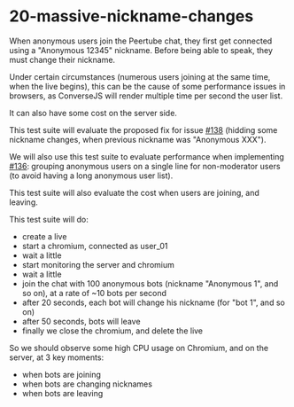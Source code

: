 # 20-massive-nickname-changes

When anonymous users join the Peertube chat, they first get connected using a "Anonymous 12345" nickname.
Before being able to speak, they must change their nickname.

Under certain circumstances (numerous users joining at the same time, when the live begins), this can be the cause of some performance issues in browsers, as ConverseJS will render multiple time per second the user list.

It can also have some cost on the server side.

This test suite will evaluate the proposed fix for issue [#138](https://github.com/JohnXLivingston/peertube-plugin-livechat/issues/138) (hidding some nickname changes, when previous nickname was "Anonymous XXX").

We will also use this test suite to evaluate performance when implementing [#136](https://github.com/JohnXLivingston/peertube-plugin-livechat/issues/136):
grouping anonymous users on a single line for non-moderator users (to avoid having a long anonymous user list).

This test suite will also evaluate the cost when users are joining, and leaving.

This test suite will do:

* create a live
* start a chromium, connected as user_01
* wait a little
* start monitoring the server and chromium
* wait a little
* join the chat with 100 anonymous bots (nickname "Anonymous 1", and so on), at a rate of ~10 bots per second
* after 20 seconds, each bot will change his nickname (for "bot 1", and so on)
* after 50 seconds, bots will leave
* finally we close the chromium, and delete the live

So we should observe some high CPU usage on Chromium, and on the server, at 3 key moments:

* when bots are joining
* when bots are changing nicknames
* when bots are leaving
